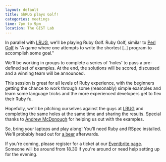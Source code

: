 ```yaml
---
layout: default
title: ShRUG plays Golf!
categories: meetings
time: 7pm to 9pm
location: The GIST Lab
---
```


In parallel with [LRUG](http://lrug.org), we'll be
playing Ruby Golf. Ruby Golf, similar to [Perl Golf](http://c2.com/cgi/wiki?PerlGolf) is "A game where one attempts to write the shortest \[..\] program to accomplish some goal."

We'll be working in groups to complete a series of 'holes' to pass a
pre-defined set of examples. At the end, the solutions will be scored,
discussed and a winning team will be announced.

This session is great for all levels of Ruby experience, with the
beginners getting the chance to work through some (reasonably) simple
examples and learn some language tricks and the more experienced
developers get to flex their Ruby fu.

Hopefully, we'll be pitching ourselves against the guys at [LRUG](http://lrug.org) and completing the same holes at the same time and sharing the results.
Special thanks to [Andrew McDonough](http://www.andrewmcdonough.com/) for helping us out with the examples.

So, bring your laptops and play along! You'll need Ruby and RSpec installed. We'll probably head out for [a beer](http://www.sheffieldtap.com/) afterwards.

If you're coming, please register for a ticket at our [Eventbrite
page](http://bit.ly/shrug18). Someone will be around from 18.30 if
you're around or need help setting up for the evening.

